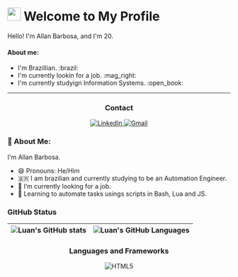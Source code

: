 # <img src="https://media.giphy.com/media/hvRJCLFzcasrR4ia7z/giphy.gif" width="30px"> Welcome to My Profile

Hello! I'm Allan Barbosa, and I'm 20.
<h4>About me:</h4>
<ul>
  
  <li> I'm Brazillian. :brazil:</li> 
  <li> I'm currently lookin for a job. :mag_right:</li> 
  <li> I'm currently studyign Information Systems. :open_book: </li> 
</ul>

<hr>

<h3 align="center">Contact</h3>

<p align="center">
  <a href="https://www.linkedin.com/in/luan-carlos-gs/">
    <img src="https://img.shields.io/badge/LinkedIn-0077B5?style=for-the-badge&logo=linkedin&logoColor=white" alt="LinkedIn" />
 </a>
<a href="mailto:luan.carlos.3174@gmail.com">
    <img src="https://img.shields.io/badge/Gmail-D14836?style=for-the-badge&logo=gmail&logoColor=white" alt="Gmail" />
</a>
</p>

### 📝 About Me:

I'm Allan Barbosa.

- 😄 Pronouns: He/Him
- 🇧🇷 I am brazilian and currently studying to be an Automation Engineer.
- 🔭 I’m currently looking for a job.
- 🌱 Learning to automate tasks usings scripts in Bash, Lua and JS.

### GitHub Status

| ![Luan's GitHub stats](https://github-readme-stats.vercel.app/api?username=luancgs&show_icons=true&count_private=true&bg_color=1e1e2e&text_color=cdd6f4&icon_color=cba6f7&title_color=94e2d5) | ![Luan's GitHub Languages](https://github-readme-stats.vercel.app/api/top-langs/?username=luancgs&bg_color=1e1e2e&text_color=cdd6f4&icon_color=cba6f7&title_color=94e2d5) |
| :------------------------------------------------------------------------------------------------------------------: | :-----------------------------------------------------------------------------------------------------------------: |

<div align="center">

### Languages and Frameworks

![HTML5]([https://img.shields.io/badge/-HTML-orange](https://img.shields.io/badge/HTML5-E34F26?style=for-the-badge&logo=html5&logoColor=white))


</div>
<!--
**luancgs/luancgs** is a ✨ _special_ ✨ repository because its `README.md` (this file) appears on your GitHub profile.

Here are some ideas to get you started:

- 🔭 I’m currently working on ...
- 🌱 I’m currently learning ...
- 👯 I’m looking to collaborate on ...
- 🤔 I’m looking for help with ...
- 💬 Ask me about ...
- 📫 How to reach me: ...
- 😄 Pronouns: ...
- ⚡ Fun fact: ...
  -->
